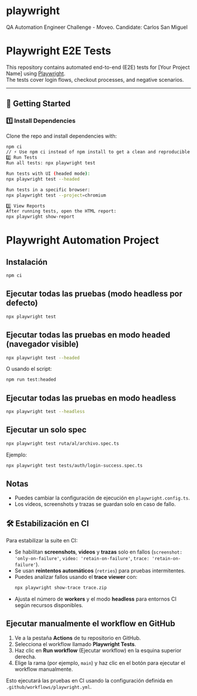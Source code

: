 # playwright
QA Automation Engineer Challenge - Moveo. Candidate: Carlos San Miguel

# Playwright E2E Tests

This repository contains automated end-to-end (E2E) tests for [Your Project Name] using [Playwright](https://playwright.dev/).  
The tests cover login flows, checkout processes, and negative scenarios.

---

## 🚀 Getting Started

### 1️⃣ Install Dependencies
Clone the repo and install dependencies with:

```bash
npm ci
// ⚡ Use npm ci instead of npm install to get a clean and reproducible setup.
2️⃣ Run Tests
Run all tests: npx playwright test

Run tests with UI (headed mode):
npx playwright test --headed

Run tests in a specific browser:
npx playwright test --project=chromium

3️⃣ View Reports
After running tests, open the HTML report:
npx playwright show-report
```

# Playwright Automation Project

## Instalación

```bash
npm ci
```

## Ejecutar todas las pruebas (modo headless por defecto)

```bash
npx playwright test
```

## Ejecutar todas las pruebas en modo headed (navegador visible)

```bash
npx playwright test --headed
```
O usando el script:
```bash
npm run test:headed
```

## Ejecutar todas las pruebas en modo headless

```bash
npx playwright test --headless
```

## Ejecutar un solo spec

```bash
npx playwright test ruta/al/archivo.spec.ts
```
Ejemplo:
```bash
npx playwright test tests/auth/login-success.spec.ts
```

## Notas

- Puedes cambiar la configuración de ejecución en `playwright.config.ts`.
- Los videos, screenshots y trazas se guardan solo en caso de fallo.

## 🛠️ Estabilización en CI

Para estabilizar la suite en CI:
- Se habilitan **screenshots**, **videos** y **trazas** solo en fallos (`screenshot: 'only-on-failure'`, `video: 'retain-on-failure'`, `trace: 'retain-on-failure'`).
- Se usan **reintentos automáticos** (`retries`) para pruebas intermitentes.
- Puedes analizar fallos usando el **trace viewer** con:
  ```bash
  npx playwright show-trace trace.zip
  ```
- Ajusta el número de **workers** y el modo **headless** para entornos CI según recursos disponibles.

## Ejecutar manualmente el workflow en GitHub

1. Ve a la pestaña **Actions** de tu repositorio en GitHub.
2. Selecciona el workflow llamado **Playwright Tests**.
3. Haz clic en **Run workflow** (Ejecutar workflow) en la esquina superior derecha.
4. Elige la rama (por ejemplo, `main`) y haz clic en el botón para ejecutar el workflow manualmente.

Esto ejecutará las pruebas en CI usando la configuración definida en `.github/workflows/playwright.yml`.
